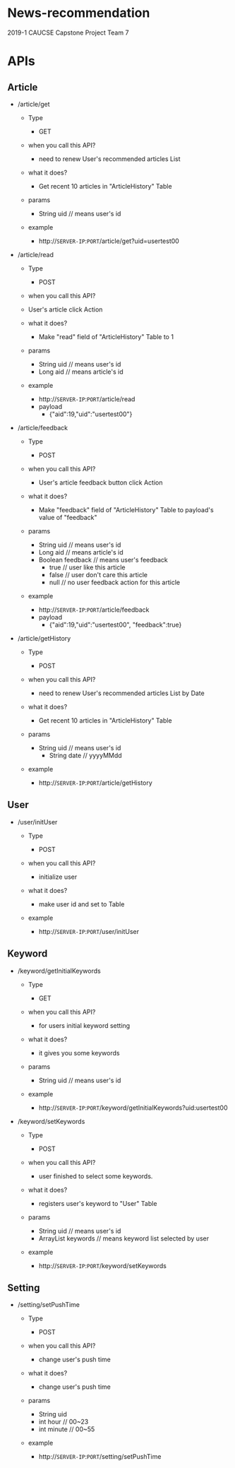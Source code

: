 # News-recommendation
2019-1 CAUCSE Capstone Project Team 7


# APIs

## Article

* /article/get
 	* Type
	  * GET
  * when you call this API?
    * need to renew User's recommended articles List
  
  * what it does?
    * Get recent 10 articles in "ArticleHistory" Table
    
  * params
    * String uid    // means user's id
  
  * example
    * http://`SERVER-IP`:`PORT`/article/get?uid=usertest00
    
* /article/read
	* Type
	 	* POST
	* when you call this API?
    * User's article click Action
    
  * what it does?
    * Make "read" field of "ArticleHistory" Table to 1
  
  * params
    * String uid    // means user's id
    * Long aid    // means article's id
  
  * example
    * http://`SERVER-IP`:`PORT`/article/read
    * payload
      * {"aid":19,"uid":"usertest00"}


* /article/feedback
  * Type
	  * POST
  * when you call this API?
    * User's article feedback button click Action
    
  * what it does?
    * Make "feedback" field of "ArticleHistory" Table to payload's value of "feedback"
  
  * params
    * String uid        // means user's id
    * Long aid        // means article's id
    * Boolean feedback  // means user's feedback
      * true              // user like this article
      * false             // user don't care this article
      * null              // no user feedback action for this article
  
  * example
    * http://`SERVER-IP`:`PORT`/article/feedback
    * payload
      * {"aid":19,"uid":"usertest00", "feedback":true}

* /article/getHistory
 	* Type
	  * POST
  * when you call this API?
    * need to renew User's recommended articles List by Date
  
  * what it does?
    * Get recent 10 articles in "ArticleHistory" Table
    
  * params
    * String uid    // means user's id
		* String date 	// yyyyMMdd
  
  * example
    * http://`SERVER-IP`:`PORT`/article/getHistory
    
    
## User
 
* /user/initUser
	* Type
	 	 * POST
		 
 	 * when you call this API?
	   * initialize user
		 
	 * what it does?
	   * make user id and set to Table
		 
	 * example
	 	 * http://`SERVER-IP`:`PORT`/user/initUser
 
 
 
 
## Keyword
 
* /keyword/getInitialKeywords
	* Type
	 	* GET
 	 
	* when you call this API?
	  * for users initial keyword setting
		 
	* what it does?
	  * it gives you some keywords
		 
	* params
	  * String uid				// means user's id
		 
	* example
	 	* http://`SERVER-IP`:`PORT`/keyword/getInitialKeywords?uid:usertest00
 
 
* /keyword/setKeywords
  	* Type
		* POST
		 
  	* when you call this API?
  		* user finished to select some keywords.
   
  	* what it does?
  		* registers user's keyword to "User" Table
    
  	* params
	 	* String uid				// means user's id
		* ArrayList<String> keywords				// means keyword list selected by user
	
  	* example
	  	* http://`SERVER-IP`:`PORT`/keyword/setKeywords


## Setting
 
* /setting/setPushTime
	* Type
	 	 * POST
		 
 	 * when you call this API?
	   * change user's push time
		 
	 * what it does?
	   * change user's push time
	 
	 * params
	 	* String uid
		* int hour		// 00~23
		* int minute	// 00~55
	 * example
	 	 * http://`SERVER-IP`:`PORT`/setting/setPushTime
 
